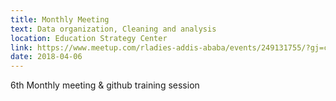 ```yaml
---
title: Monthly Meeting
text: Data organization, Cleaning and analysis
location: Education Strategy Center
link: https://www.meetup.com/rladies-addis-ababa/events/249131755/?gj=co2&rv=co2&_xtd=gatlbWFpbF9jbGlja9oAJDFiNWVmZWFmLTY4NTQtNGU4Ni05MmM1LTYwMjg3ZTQ2Yzc4Yw
date: 2018-04-06
---
```

6th Monthly meeting & github training session
